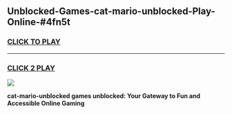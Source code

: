 
## Unblocked-Games-cat-mario-unblocked-Play-Online-#4fn5t
<h3>
<a href="https://premium.freeplayer.one?title=cat-mario-unblocked&ref=24F">CLICK TO PLAY</a></h3>
<hr>

<h3>
<a href="https://premium.freeplayer.one?title=cat-mario-unblocked&ref=24F">CLICK 2 PLAY</a>
  
</h3>

<a href="https://premium.freeplayer.one?title=cat-mario-unblocked&ref=24F/"><img src="https://clearcache.store/games.png"></a>


**cat-mario-unblocked games unblocked: Your Gateway to Fun and Accessible Online Gaming**
